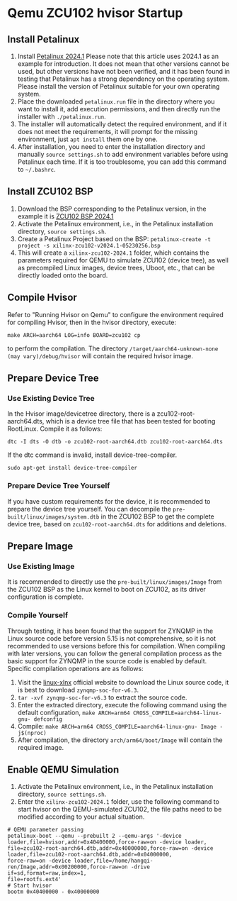 # Qemu ZCU102 hvisor Startup
## Install Petalinux
1. Install [Petalinux 2024.1](https://china.xilinx.com/support/download/index.html/content/xilinx/zh/downloadNav/embedded-design-tools/2024-1.html)
   Please note that this article uses 2024.1 as an example for introduction. It does not mean that other versions cannot be used, but other versions have not been verified, and it has been found in testing that Petalinux has a strong dependency on the operating system. Please install the version of Petalinux suitable for your own operating system.
2. Place the downloaded ```petalinux.run``` file in the directory where you want to install it, add execution permissions, and then directly run the installer with ```./petalinux.run```.
3. The installer will automatically detect the required environment, and if it does not meet the requirements, it will prompt for the missing environment, just ```apt install``` them one by one.
4. After installation, you need to enter the installation directory and manually ```source settings.sh``` to add environment variables before using Petalinux each time. If it is too troublesome, you can add this command to ```~/.bashrc```.

## Install ZCU102 BSP
1. Download the BSP corresponding to the Petalinux version, in the example it is [ZCU102 BSP 2024.1](https://china.xilinx.com/support/download/index.html/content/xilinx/zh/downloadNav/embedded-design-tools/2024-1.html)
2. Activate the Petalinux environment, i.e., in the Petalinux installation directory, ```source settings.sh```.
3. Create a Petalinux Project based on the BSP: ```petalinux-create -t project -s xilinx-zcu102-v2024.1-05230256.bsp```
4. This will create a ```xilinx-zcu102-2024.1``` folder, which contains the parameters required for QEMU to simulate ZCU102 (device tree), as well as precompiled Linux images, device trees, Uboot, etc., that can be directly loaded onto the board.

## Compile Hvisor
Refer to "Running Hvisor on Qemu" to configure the environment required for compiling Hvisor, then in the hvisor directory, execute:
```
make ARCH=aarch64 LOG=info BOARD=zcu102 cp
```
to perform the compilation. The directory ```/target/aarch64-unknown-none (may vary)/debug/hvisor``` will contain the required hvisor image.

## Prepare Device Tree
### Use Existing Device Tree
In the Hvisor image/devicetree directory, there is a zcu102-root-aarch64.dts, which is a device tree file that has been tested for booting RootLinux. Compile it as follows:
```
dtc -I dts -O dtb -o zcu102-root-aarch64.dtb zcu102-root-aarch64.dts
```
If the dtc command is invalid, install device-tree-compiler.
```
sudo apt-get install device-tree-compiler
```
### Prepare Device Tree Yourself
If you have custom requirements for the device, it is recommended to prepare the device tree yourself. You can decompile the ```pre-built/linux/images/system.dtb``` in the ZCU102 BSP to get the complete device tree, based on ```zcu102-root-aarch64.dts``` for additions and deletions.

## Prepare Image
### Use Existing Image
It is recommended to directly use the ```pre-built/linux/images/Image``` from the ZCU102 BSP as the Linux kernel to boot on ZCU102, as its driver configuration is complete.
### Compile Yourself
Through testing, it has been found that the support for ZYNQMP in the Linux source code before version 5.15 is not comprehensive, so it is not recommended to use versions before this for compilation. When compiling with later versions, you can follow the general compilation process as the basic support for ZYNQMP in the source code is enabled by default. Specific compilation operations are as follows:
1. Visit the [linux-xlnx](https://github.com/Xilinx/linux-xlnx/tags?after=xilinx-v2023.1) official website to download the Linux source code, it is best to download ```zynqmp-soc-for-v6.3```.
2. ```tar -xvf zynqmp-soc-for-v6.3``` to extract the source code.
3. Enter the extracted directory, execute the following command using the default configuration, ```make ARCH=arm64 CROSS_COMPILE=aarch64-linux-gnu- defconfig```
4. Compile: ```make ARCH=arm64 CROSS_COMPILE=aarch64-linux-gnu- Image -j$(nproc)```
5. After compilation, the directory ```arch/arm64/boot/Image``` will contain the required image.

## Enable QEMU Simulation
1. Activate the Petalinux environment, i.e., in the Petalinux installation directory, ```source settings.sh```.
2. Enter the ```xilinx-zcu102-2024.1``` folder, use the following command to start hvisor on the QEMU-simulated ZCU102, the file paths need to be modified according to your actual situation.
```
# QEMU parameter passing
petalinux-boot --qemu --prebuilt 2 --qemu-args '-device loader,file=hvisor,addr=0x40400000,force-raw=on -device loader,
file=zcu102-root-aarch64.dtb,addr=0x40000000,force-raw=on -device loader,file=zcu102-root-aarch64.dtb,addr=0x04000000,
force-raw=on -device loader,file=/home/hangqi-ren/Image,addr=0x00200000,force-raw=on -drive if=sd,format=raw,index=1,
file=rootfs.ext4' 
# Start hvisor
bootm 0x40400000 - 0x40000000
```